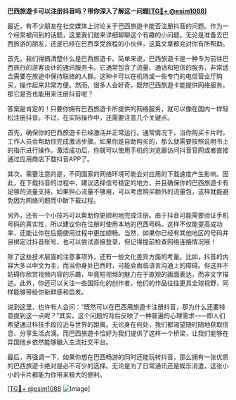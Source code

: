 **巴西旅遊卡可以注册抖音吗？带你深入了解这一问题[[TG💪+ @esim1088](https://t.me/s/esim1088)]**

最近，有不少朋友在社交媒体上讨论关于巴西旅遊卡能否注册抖音的问题。作为一个经常被问到的话题，这里我们就来详细聊聊这个有趣的小问题。无论是准备去巴西旅游的朋友，还是已经在巴西享受旅程的小伙伴，这篇文章都会对你有所帮助。

首先，我们得搞清楚什么是巴西旅遊卡。简单来说，巴西旅遊卡是一种专为前往巴西旅行的游客设计的通讯服务卡。它通常包含了流量、通话和短信的服务，非常适合需要在旅途中保持联络的人群。这种卡可以在机场或一些专门的电信营业厅购买，操作起来非常方便。然而，很多人会好奇，既然巴西旅遊卡能提供网络服务，那它是否也能用来注册抖音呢？

答案是肯定的！只要你拥有巴西旅遊卡所提供的网络服务，就可以像在国内一样轻松注册抖音。不过，在实际操作中，还需要注意几个关键点。

首先，确保你的巴西旅遊卡已经激活并正常运行。通常情况下，当你购买卡片时，工作人员会帮助你完成激活步骤。如果你是自助购买的，那么就需要按照说明书上的指示进行操作。激活成功后，你就可以使用手机的浏览器访问抖音官网或者直接通过应用商店下载抖音APP了。

其次，需要注意的是，不同国家的网络环境可能会对应用的下载速度产生影响。因此，在下载抖音的过程中，建议选择信号稳定的地方，并且确保你的巴西旅遊卡有足够的流量支持。如果担心流量不够用，可以考虑购买额外的流量包，这样就能避免因为网络问题而中断下载过程。

另外，还有一个小技巧可以帮助你更顺利地完成注册。由于抖音可能需要验证手机号码的真实性，所以建议你在注册时使用本地的巴西号码。这样不仅能提高成功率，还能让你在后期使用过程中更加顺畅。当然，如果你已经有其他地区的号码并且绑定过抖音账号，也可以尝试直接登录，但记得提前检查网络连接情况哦！

除了这些技术层面的注意事项外，还有一些文化差异方面的考量。比如，抖音的内容大多以中文为主，而当你身处巴西时，可能会面临语言沟通上的障碍。但这并不妨碍你欣赏视频内容的乐趣，毕竟短视频的魅力在于直观的画面表达，而非文字描述。此外，你还可以关注一些国际化的创作者，他们的作品往往更具全球视野，同样能够带给你新鲜感和启发。

说到这里，也许有人会问：“既然可以在巴西用旅遊卡注册抖音，那为什么还要特意提到这一点呢？”其实，这个问题的背后反映了一种普遍的心理需求——即人们希望通过科技手段拉近与世界的距离。无论身在何处，我们都渴望随时随地获取信息、分享生活点滴。而巴西旅遊卡恰好为我们提供了这样一个桥梁，让我们能够在异国他乡依然能够融入主流社交平台。

最后，再强调一下，如果你想在巴西畅游的同时还能玩转抖音，那么拥有一张优质的巴西旅遊卡绝对是必不可少的选择。无论是为了日常通讯还是娱乐消遣，这张小小的卡片都能为你带来极大的便利。

[[TG💪+ @esim1088](https://t.me/s/esim1088) ![Image](https://i.postimg.cc/4NQfJmqS/Snipaste-2025-05-13-00-14-12.png)]